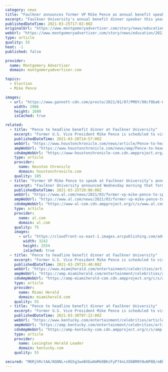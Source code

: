 ```yaml
---
category: news
title: "Faulkner announces former VP Mike Pence as annual benefit speaker"
excerpt: "Faulkner University's annual benefit dinner speaker this year will be former Vice President Mike Pence. The dinner will be October 7. Pence served as the country's 48th vice president in Donald Trump's administration. Previously, he served as the ..."
publishedDateTime: 2021-03-25T17:02:00Z
originalUrl: "https://www.montgomeryadvertiser.com/story/news/education/2021/03/25/faulkner-announces-former-vp-mike-pence-annual-benefit-speaker/4756634001/"
webUrl: "https://www.montgomeryadvertiser.com/story/news/education/2021/03/25/faulkner-announces-former-vp-mike-pence-annual-benefit-speaker/4756634001/"
type: article
quality: 55
heat: -1
published: false

provider:
  name: Montgomery Advertiser
  domain: montgomeryadvertiser.com

topics:
  - Election
  - Mike Pence

images:
  - url: "https://www.gannett-cdn.com/presto/2021/01/07/PMOY/98cf8ba6-86d6-404a-86c7-52f867176163-AP21007323484616.jpg?crop=4499,2531,x0,y228&width=3200&height=1680&fit=bounds"
    width: 2986
    height: 1680
    isCached: true

related:
  - title: "Pence to headline benefit dinner at Faulkner University"
    excerpt: "Former U.S. Vice President Mike Pence is scheduled to visit Alabama in the fall as part of a benefit for Faulkner University. Faulkner President Mike Williams said Pence will be the keynote speaker for the school's annual benefit dinner scheduled to occur at the Renaissance Hotel and Convention Center on Oct."
    publishedDateTime: 2021-03-28T14:57:00Z
    webUrl: "https://www.houstonchronicle.com/news/article/Pence-to-headline-benefit-dinner-at-Faulkner-16058929.php"
    ampWebUrl: "https://www.houstonchronicle.com/news/amp/Pence-to-headline-benefit-dinner-at-Faulkner-16058929.php"
    cdnAmpWebUrl: "https://www-houstonchronicle-com.cdn.ampproject.org/c/s/www.houstonchronicle.com/news/amp/Pence-to-headline-benefit-dinner-at-Faulkner-16058929.php"
    type: article
    provider:
      name: Houston Chronicle
      domain: houstonchronicle.com
    quality: 105
  - title: "Former VP Mike Pence to speak at Faulkner University’s annual benefit"
    excerpt: "Faulkner University announced Wednesday morning that former Vice President Mike Pence will headline its annual benefit dinner Oct. 7 in Montgomery. Pence served under former President Donald Trump, and also previously served as governor of Indiana and a member of the U."
    publishedDateTime: 2021-03-25T20:06:00Z
    webUrl: "https://www.al.com/news/2021/03/former-vp-mike-pence-to-speak-at-faulkner-universitys-annual-benefit.html"
    ampWebUrl: "https://www.al.com/news/2021/03/former-vp-mike-pence-to-speak-at-faulkner-universitys-annual-benefit.html?outputType=amp"
    cdnAmpWebUrl: "https://www-al-com.cdn.ampproject.org/c/s/www.al.com/news/2021/03/former-vp-mike-pence-to-speak-at-faulkner-universitys-annual-benefit.html?outputType=amp"
    type: article
    provider:
      name: al.com
      domain: al.com
    quality: 75
    images:
      - url: "https://cloudfront-us-east-1.images.arcpublishing.com/advancelocal/CKGXRUQ4VJBL3O3CZ5ROSCNMGI.jpeg"
        width: 3242
        height: 2554
        isCached: true
  - title: "Pence to headline benefit dinner at Faulkner University"
    excerpt: "Former U.S. Vice President Mike Pence is scheduled to visit Alabama in the fall as part of a benefit for Faulkner University."
    publishedDateTime: 2021-03-29T15:40:00Z
    webUrl: "https://www.miamiherald.com/entertainment/celebrities/article250270800.html"
    ampWebUrl: "https://amp.miamiherald.com/entertainment/celebrities/article250270800.html"
    cdnAmpWebUrl: "https://amp-miamiherald-com.cdn.ampproject.org/c/s/amp.miamiherald.com/entertainment/celebrities/article250270800.html"
    type: article
    provider:
      name: Miami Herald
      domain: miamiherald.com
    quality: 55
  - title: "Pence to headline benefit dinner at Faulkner University"
    excerpt: "Former U.S. Vice President Mike Pence is scheduled to visit Alabama in the fall as part of a benefit for Faulkner University."
    publishedDateTime: 2021-03-30T07:22:00Z
    webUrl: "https://www.kentucky.com/entertainment/celebrities/article250270800.html"
    ampWebUrl: "https://amp.kentucky.com/entertainment/celebrities/article250270800.html"
    cdnAmpWebUrl: "https://amp-kentucky-com.cdn.ampproject.org/c/s/amp.kentucky.com/entertainment/celebrities/article250270800.html"
    type: article
    provider:
      name: Lexington Herald Leader
      domain: kentucky.com
    quality: 55

secured: "M6RjhRctAA/0Q8NL+z0G5g3weBXEw8mMk0BKzFyP74nLXO6BM0tNuNP8B/eBkV31GR2oJnVBXZJBTQhHt/IW8eFT0mLKriICn2yhuXPwi3wqZGveN5EWc71ZbCexaScyqFGwqhIoVBR+MoAyOUa+NghVEAWexe4U5I6xkufD0GIC5INjTknch9MTqR93NZCIQO3pzydyOJfLHnUVKFkwdrcGPCWCkG3jG56EG2ehe1B421zZqjVqRh9BbP921o5I5gkXufPPm3nfGvuQB9yk5bxHLDqZJoPupuogV6enGiVegTBn8P4GO0rvGB5C3lxJET69BTlz8qLJZlLTPmM0HgVAnM44M1ux6jTNCacWEjM=;REb+c2NXYZB/qmZRC4GoQw=="
---
```


